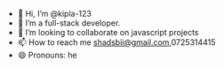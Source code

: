 - 👋 Hi, I’m @kipla-123
- 👀 I’m a full-stack developer.
- 💞️ I’m looking to collaborate on javascript projects 
- 📫 How to reach me shadsbii@gmail.com,0725314415
- 😄 Pronouns: he
  

<!---
kipla-123/kipla-123 is a ✨ special ✨ repository because its `README.md` (this file) appears on your GitHub profile.
You can click the Preview link to take a look at your changes.
--->
